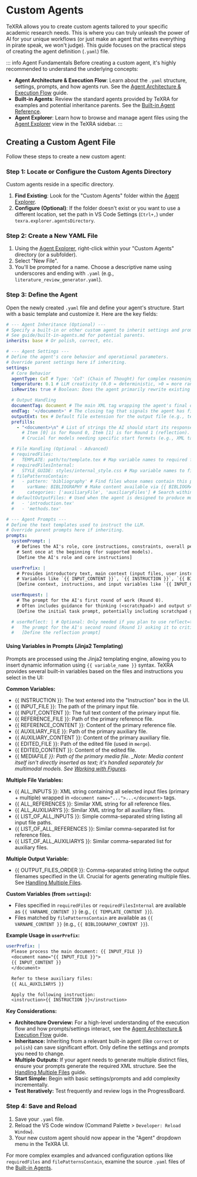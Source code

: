 # Custom Agents

TeXRA allows you to create custom agents tailored to your specific academic research needs. This is where you can truly unleash the power of AI for your unique workflows (or just make an agent that writes everything in pirate speak, we won't judge). This guide focuses on the practical steps of creating the agent definition (`.yaml`) file.

::: info Agent Fundamentals
Before creating a custom agent, it's highly recommended to understand the underlying concepts:

- **Agent Architecture & Execution Flow**: Learn about the `.yaml` structure, settings, prompts, and how agents run. See the [Agent Architecture & Execution Flow](./agent-architecture.md) guide.
- **Built-in Agents**: Review the standard agents provided by TeXRA for examples and potential inheritance parents. See the [Built-in Agent Reference](./built-in-agents.md).
- **Agent Explorer**: Learn how to browse and manage agent files using the [Agent Explorer](./agent-explorer.md) view in the TeXRA sidebar.
  :::

## Creating a Custom Agent File

Follow these steps to create a new custom agent:

### Step 1: Locate or Configure the Custom Agents Directory

Custom agents reside in a specific directory.

1.  **Find Existing**: Look for the "Custom Agents" folder within the [Agent Explorer](./agent-explorer.md).
2.  **Configure (Optional)**: If the folder doesn't exist or you want to use a different location, set the path in VS Code Settings (`Ctrl+,`) under `texra.explorer.agentsDirectory`.

### Step 2: Create a New YAML File

1.  Using the [Agent Explorer](./agent-explorer.md), right-click within your "Custom Agents" directory (or a subfolder).
2.  Select "New File".
3.  You'll be prompted for a name. Choose a descriptive name using underscores and ending with `.yaml` (e.g., `literature_review_generator.yaml`).

### Step 3: Define the Agent

Open the newly created `.yaml` file and define your agent's structure. Start with a basic template and customize it. Here are the key fields:

```yaml
# --- Agent Inheritance (Optional) ---
# Specify a built-in or other custom agent to inherit settings and prompts from.
# See guide/built-in-agents.md for potential parents.
inherits: base # Or polish, correct, etc.

# --- Agent Settings ---
# Define the agent's core behavior and operational parameters.
# Override parent settings here if inheriting.
settings:
  # Core Behavior
  agentType: CoT # Type: 'CoT' (Chain of Thought) for complex reasoning with scratchpads, or 'direct' for simpler, direct output.
  temperature: 0.1 # LLM creativity (0.0 = deterministic, >0 = more random). Can be overridden by user settings.
  isRewrite: true # Boolean: Does the agent primarily rewrite existing content (true) or generate new content (false)? Affects some internal handling.

  # Output Handling
  documentTag: document # The main XML tag wrapping the agent's final output (required for CoT).
  endTag: '</document>' # The closing tag that signals the agent has finished its main output.
  outputExt: tex # Default file extension for the output file (e.g., tex, md, txt).
  prefills:
    - "<document>\n" # List of strings the AI should start its response(s) with.
      # Item [0] is for Round 0, Item [1] is for Round 1 (reflection).
      # Crucial for models needing specific start formats (e.g., XML tags).

  # File Handling (Optional - Advanced)
  # requiredFiles:
  #   TEMPLATE: path/to/template.tex # Map variable names to required file paths relative to workspace.
  # requiredFilesInternal:
  #   STYLE_GUIDE: styles/internal_style.css # Map variable names to files relative to the agent's YAML file location.
  # filePatternsContain:
  #   - pattern: 'bibliography' # Find files whose names contain this pattern.
  #     varName: BIBLIOGRAPHY # Make content available via {{ BIBLIOGRAPHY_CONTENT }} in prompts.
  #     categories: ['auxiliaryFile', 'auxiliaryFiles'] # Search within these UI file categories.
  # defaultOutputFiles: # Used when the agent is designed to produce multiple outputs.
  #   - 'introduction.tex'
  #   - 'methods.tex'

# --- Agent Prompts ---
# Define the text templates used to instruct the LLM.
# Override parent prompts here if inheriting.
prompts:
  systemPrompt: |
    # Defines the AI's role, core instructions, constraints, overall persona.
    # Sent once at the beginning (for supported models).
    [Define the AI's role and core instructions]

  userPrefix: |
    # Provides introductory text, main context (input files, user instruction).
    # Variables like `{{ INPUT_CONTENT }}`, `{{ INSTRUCTION }}`, `{{ BIBLIOGRAPHY_CONTENT }}` (from filePatternsContain) are substituted here.
    [Define context, instructions, and input variables like `{{ INPUT_CONTENT }}`]

  userRequest: |
    # The prompt for the AI's first round of work (Round 0).
    # Often includes guidance for thinking (<scratchpad>) and output structure (<documentTag>).
    [Define the initial task prompt, potentially including scratchpad guidance]

  # userReflect: | # Optional: Only needed if you plan to use reflect=true
  #   The prompt for the AI's second round (Round 1) asking it to critique and improve its Round 0 output.
  #   [Define the reflection prompt]
```

#### Using Variables in Prompts (Jinja2 Templating)

Prompts are processed using the Jinja2 templating engine, allowing you to insert dynamic information using `{{ variable_name }}` syntax. TeXRA provides several built-in variables based on the files and instructions you select in the UI:

**Common Variables:**

- &#123;&#123; INSTRUCTION &#125;&#125;: The text entered into the "Instruction" box in the UI.
- &#123;&#123; INPUT_FILE &#125;&#125;: The path of the primary input file.
- &#123;&#123; INPUT_CONTENT &#125;&#125;: The full text content of the primary input file.
- &#123;&#123; REFERENCE_FILE &#125;&#125;: Path of the primary reference file.
- &#123;&#123; REFERENCE_CONTENT &#125;&#125;: Content of the primary reference file.
- &#123;&#123; AUXILIARY_FILE &#125;&#125;: Path of the primary auxiliary file.
- &#123;&#123; AUXILIARY_CONTENT &#125;&#125;: Content of the primary auxiliary file.
- &#123;&#123; EDITED_FILE &#125;&#125;: Path of the edited file (used in `merge`).
- &#123;&#123; EDITED_CONTENT &#125;&#125;: Content of the edited file.
- &#123;&#123; MEDIA*FILE &#125;&#125;: Path of the primary media file.
  \_Note: Media content itself isn't directly inserted as text; it's handled separately for multimodal models. See [Working with Figures](./working-with-figures.md).*

**Multiple File Variables:**

- &#123;&#123; ALL_INPUTS &#125;&#125;: XML string containing all selected input files (primary + multiple) wrapped in `<document name="...">...</document>` tags.
- &#123;&#123; ALL_REFERENCES &#125;&#125;: Similar XML string for all reference files.
- &#123;&#123; ALL_AUXILIARYS &#125;&#125;: Similar XML string for all auxiliary files.
- &#123;&#123; LIST_OF_ALL_INPUTS &#125;&#125;: Simple comma-separated string listing all input file paths.
- &#123;&#123; LIST_OF_ALL_REFERENCES &#125;&#125;: Similar comma-separated list for reference files.
- &#123;&#123; LIST_OF_ALL_AUXILIARYS &#125;&#125;: Similar comma-separated list for auxiliary files.

**Multiple Output Variable:**

- &#123;&#123; OUTPUT_FILES_ORDER &#125;&#125;: Comma-separated string listing the output filenames specified in the UI. Crucial for agents generating multiple files. See [Handling Multiple Files](./multiple-output.md).

**Custom Variables (from `settings`):**

- Files specified in `requiredFiles` or `requiredFilesInternal` are available as `{{ VARNAME_CONTENT }}` (e.g., `{{ TEMPLATE_CONTENT }}`).
- Files matched by `filePatternsContain` are available as `{{ VARNAME_CONTENT }}` (e.g., `{{ BIBLIOGRAPHY_CONTENT }}`).

**Example Usage in `userPrefix`:**

```yaml
userPrefix: |
  Please process the main document: {{ INPUT_FILE }}
  <document name="{{ INPUT_FILE }}">
  {{ INPUT_CONTENT }}
  </document>

  Refer to these auxiliary files:
  {{ ALL_AUXILIARYS }}

  Apply the following instruction:
  <instruction>{{ INSTRUCTION }}</instruction>
```

**Key Considerations:**

- **Architecture Overview:** For a high-level understanding of the execution flow and how prompts/settings interact, see the [Agent Architecture & Execution Flow](./agent-architecture.md) guide.
- **Inheritance:** Inheriting from a relevant built-in agent (like `correct` or `polish`) can save significant effort. Only define the settings and prompts you need to change.
- **Multiple Outputs:** If your agent needs to generate multiple distinct files, ensure your prompts generate the required XML structure. See the [Handling Multiple Files](./multiple-output.md) guide.
- **Start Simple:** Begin with basic settings/prompts and add complexity incrementally.
- **Test Iteratively:** Test frequently and review logs in the ProgressBoard.

### Step 4: Save and Reload

1.  Save your `.yaml` file.
2.  Reload the VS Code window (Command Palette > `Developer: Reload Window`).
3.  Your new custom agent should now appear in the "Agent" dropdown menu in the TeXRA UI.

For more complex examples and advanced configuration options like `requiredFiles` and `filePatternsContain`, examine the source `.yaml` files of the [Built-in Agents](./built-in-agents.md).
